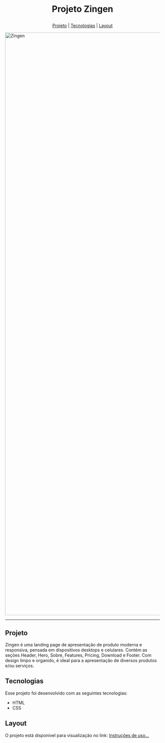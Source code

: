 # <p align="center">Projeto Zingen</p>

<p align="center">
  <a href="#projeto">Projeto</a>  |  
  <a href="#tecnologias">Tecnologias</a>  |  
  <a href="#layout">Layout</a>
</p>

<img width="3780" height="1890" alt="Zingen" src="https://github.com/user-attachments/assets/6ea88e7d-5a6b-457e-9b5b-ec745b3826e5" />

---

## Projeto
Zingen é uma landing page de apresentação de produto moderna e responsiva, pensada em dispositivos desktops e celulares. Contém as seções Header, Hero, Sobre, Features, Pricing, Download e Footer. Com design limpo e organido, é ideal para a apresentação de diversos produtos e/ou serviços.

## Tecnologias
Esse projeto foi desenvolvido com as seguintes tecnologias:
* HTML
* CSS

## Layout
O projeto está disponível para visualização no link:
[Instruções de uso...](https://luigii07.github.io/PROJETO-ZINGEN/)
